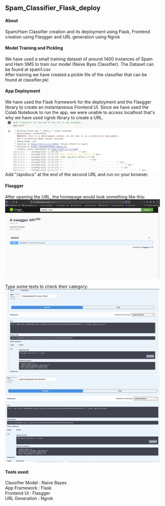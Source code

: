 ## Spam_Classifier_Flask_deploy

#### About
Spam/Ham Classifier creation and its deployment using Flask, Frontend creation using Flasgger and URL generation using Ngrok<br />

#### Model Training and Pickling
We have used a small training dataset of around 1400 instances of Spam and Ham SMS to train our model (Naive Byes Classifier). The Dataset can be found at spam1.csv<br />
After training we have created a pickle file of the classifier that can be found at classifier.pkl<br />

#### App Deployment
We have used the Flask framework for the deployment and the Flasgger library to create an instantaneous Frontend UI. Since we have used the Colab Notebook to run the app, we were unable to access localhost that's why we have used ngrok library to create a URL.<br />
![url illustration](url_illus.jpg)<br />
Add "/apidocs" at the end of the second URL and run on your browser.<br />

#### Flasgger
After opening the URL, the homepage would look something like this:<br />
![Flasgger home page illustration](flasgger_home.jpg)<br />

Type some texts to check their category:<br />
![Spam illustration](spam_illus.jpg)<br />
![Ham illustration](ham_illus.jpg)<br />

#### Tools used:

Classifier Model : Naive Bayes<br />
App Framework    : Flask<br />
Frontend UI      : Flasgger<br />
URL Generation   : Ngrok<br />
